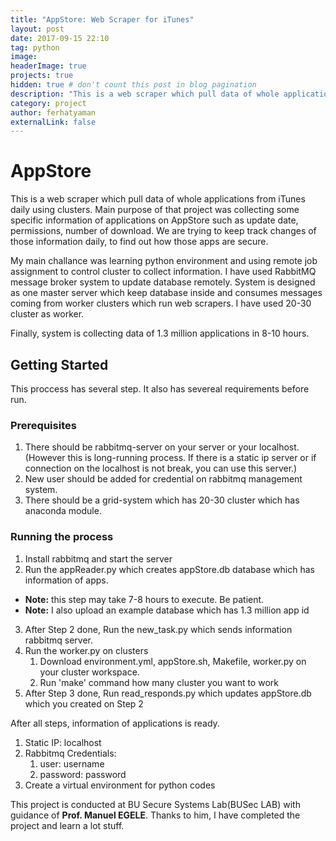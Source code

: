 ```yaml
---
title: "AppStore: Web Scraper for iTunes"
layout: post
date: 2017-09-15 22:10
tag: python
image:
headerImage: true
projects: true
hidden: true # don't count this post in blog pagination
description: "This is a web scraper which pull data of whole applications from AppStore daily using clusters."
category: project
author: ferhatyaman
externalLink: false
---
```


# AppStore 

This is a web scraper which pull data of whole applications from iTunes daily using clusters. Main purpose of that project was collecting some specific information of applications on AppStore such as update date, permissions, number of download. We are trying to keep track changes of those information daily, to find out how those apps are secure. 

My main challance was learning python environment and using remote job assignment to control cluster to collect information. I have used RabbitMQ message broker system to update database remotely. System is designed as one master server which keep database inside and consumes messages coming from worker clusters which run web scrapers. I have used 20-30 cluster as worker. 

Finally, system is collecting data of 1.3 million applications in 8-10 hours. 

## Getting Started

This proccess has several step. It also has severeal requirements before run.

### Prerequisites

1. There should be rabbitmq-server on your server or your localhost.(However this is long-running process. If there is a static ip server or if connection on the localhost is not break, you can use this server.)
2. New user should be added for credential on rabbitmq management system.
3. There should be a grid-system which has 20-30 cluster which has anaconda module.

### Running the process
1. Install rabbitmq and start the server
2. Run the appReader.py which creates appStore.db database which has information of apps.

* **Note:** this step may take 7-8 hours to execute. Be patient.
* **Note:** I also upload an example database which has 1.3 million app id 
3. After Step 2 done, Run the new_task.py which sends information rabbitmq server.
4. Run the worker.py on clusters
	1. Download environment.yml, appStore.sh, Makefile, worker.py on your cluster workspace.
	2. Run 'make' command how many cluster you want to work
5. After Step 3 done, Run read_responds.py which updates appStore.db which you created on Step 2

After all steps, information of applications is ready.

1. Static IP: localhost
2. Rabbitmq Credentials:
	1. user: username
	2. password: password
3. Create a virtual environment for python codes

This project is conducted at BU Secure Systems Lab(BUSec LAB) with guidance of **Prof. Manuel EGELE**. Thanks to him, I have completed the project and learn a lot stuff. 
